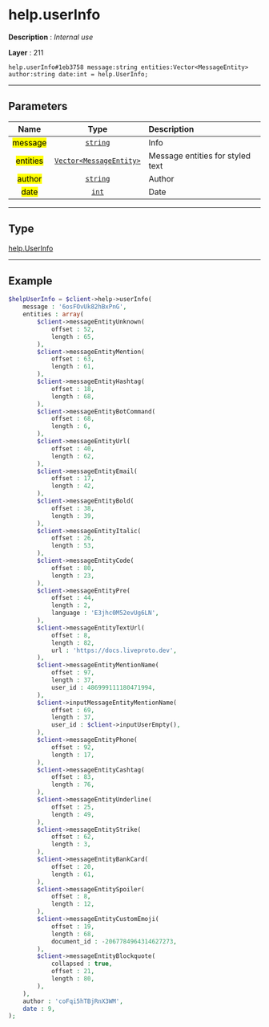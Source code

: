 # help.userInfo

**Description** : *Internal use*

**Layer** : 211

```tl
help.userInfo#1eb3758 message:string entities:Vector<MessageEntity> author:string date:int = help.UserInfo;
```

---

## Parameters

| Name | Type | Description |
| :---: | :---: | :--- |
| <mark>message</mark> | [`string`](type/string) | Info |
| <mark>entities</mark> | [`Vector<MessageEntity>`](type/MessageEntity) | Message entities for styled text |
| <mark>author</mark> | [`string`](type/string) | Author |
| <mark>date</mark> | [`int`](type/int) | Date |

---

## Type

[help.UserInfo](type/help.UserInfo)

---

## Example

```php
$helpUserInfo = $client->help->userInfo(
	message : '6osFOvUk82hBxPnG',
	entities : array(
		$client->messageEntityUnknown(
			offset : 52,
			length : 65,
		),
		$client->messageEntityMention(
			offset : 63,
			length : 61,
		),
		$client->messageEntityHashtag(
			offset : 18,
			length : 68,
		),
		$client->messageEntityBotCommand(
			offset : 68,
			length : 6,
		),
		$client->messageEntityUrl(
			offset : 40,
			length : 62,
		),
		$client->messageEntityEmail(
			offset : 17,
			length : 42,
		),
		$client->messageEntityBold(
			offset : 38,
			length : 39,
		),
		$client->messageEntityItalic(
			offset : 26,
			length : 53,
		),
		$client->messageEntityCode(
			offset : 80,
			length : 23,
		),
		$client->messageEntityPre(
			offset : 44,
			length : 2,
			language : 'E3jhc0M52evUg6LN',
		),
		$client->messageEntityTextUrl(
			offset : 8,
			length : 82,
			url : 'https://docs.liveproto.dev',
		),
		$client->messageEntityMentionName(
			offset : 97,
			length : 37,
			user_id : 486999111180471994,
		),
		$client->inputMessageEntityMentionName(
			offset : 69,
			length : 37,
			user_id : $client->inputUserEmpty(),
		),
		$client->messageEntityPhone(
			offset : 92,
			length : 17,
		),
		$client->messageEntityCashtag(
			offset : 83,
			length : 76,
		),
		$client->messageEntityUnderline(
			offset : 25,
			length : 49,
		),
		$client->messageEntityStrike(
			offset : 62,
			length : 3,
		),
		$client->messageEntityBankCard(
			offset : 20,
			length : 61,
		),
		$client->messageEntitySpoiler(
			offset : 8,
			length : 12,
		),
		$client->messageEntityCustomEmoji(
			offset : 19,
			length : 68,
			document_id : -2067784964314627273,
		),
		$client->messageEntityBlockquote(
			collapsed : true,
			offset : 21,
			length : 80,
		),
	),
	author : 'coFqi5hTBjRnX3WM',
	date : 9,
);
```
